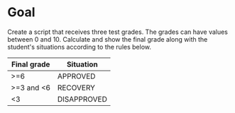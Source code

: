 # Goal

Create a script that receives three test grades. The grades can have values between 0 and 10. Calculate and show the final grade along with the student's situations according to the rules below.

| Final grade | Situation |
|-------------|-----------|
|     >=6     |  APPROVED |
|>=3 and <6   |  RECOVERY |
|<3           | DISAPPROVED|